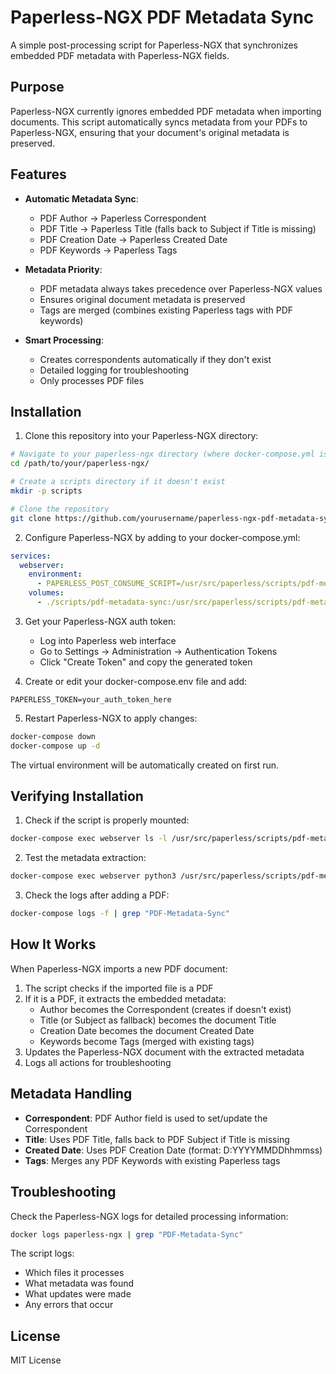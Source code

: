 # Paperless-NGX PDF Metadata Sync

A simple post-processing script for Paperless-NGX that synchronizes embedded PDF metadata with Paperless-NGX fields.

## Purpose

Paperless-NGX currently ignores embedded PDF metadata when importing documents. This script automatically syncs metadata from your PDFs to Paperless-NGX, ensuring that your document's original metadata is preserved.

## Features

- **Automatic Metadata Sync**:
  - PDF Author → Paperless Correspondent
  - PDF Title → Paperless Title (falls back to Subject if Title is missing)
  - PDF Creation Date → Paperless Created Date
  - PDF Keywords → Paperless Tags

- **Metadata Priority**:
  - PDF metadata always takes precedence over Paperless-NGX values
  - Ensures original document metadata is preserved
  - Tags are merged (combines existing Paperless tags with PDF keywords)

- **Smart Processing**:
  - Creates correspondents automatically if they don't exist
  - Detailed logging for troubleshooting
  - Only processes PDF files

## Installation

1. Clone this repository into your Paperless-NGX directory:
```bash
# Navigate to your paperless-ngx directory (where docker-compose.yml is)
cd /path/to/your/paperless-ngx/

# Create a scripts directory if it doesn't exist
mkdir -p scripts

# Clone the repository
git clone https://github.com/yourusername/paperless-ngx-pdf-metadata-sync.git scripts/pdf-metadata-sync
```

2. Configure Paperless-NGX by adding to your docker-compose.yml:
```yaml
services:
  webserver:
    environment:
      - PAPERLESS_POST_CONSUME_SCRIPT=/usr/src/paperless/scripts/pdf-metadata-sync/post_consume_script.sh
    volumes:
      - ./scripts/pdf-metadata-sync:/usr/src/paperless/scripts/pdf-metadata-sync
```

3. Get your Paperless-NGX auth token:
   - Log into Paperless web interface
   - Go to Settings → Administration → Authentication Tokens
   - Click "Create Token" and copy the generated token

4. Create or edit your docker-compose.env file and add:
```env
PAPERLESS_TOKEN=your_auth_token_here
```

5. Restart Paperless-NGX to apply changes:
```bash
docker-compose down
docker-compose up -d
```

The virtual environment will be automatically created on first run.

## Verifying Installation

1. Check if the script is properly mounted:
```bash
docker-compose exec webserver ls -l /usr/src/paperless/scripts/pdf-metadata-sync
```

2. Test the metadata extraction:
```bash
docker-compose exec webserver python3 /usr/src/paperless/scripts/pdf-metadata-sync/test_pdf_metadata.py
```

3. Check the logs after adding a PDF:
```bash
docker-compose logs -f | grep "PDF-Metadata-Sync"
```

## How It Works

When Paperless-NGX imports a new PDF document:

1. The script checks if the imported file is a PDF
2. If it is a PDF, it extracts the embedded metadata:
   - Author becomes the Correspondent (creates if doesn't exist)
   - Title (or Subject as fallback) becomes the document Title
   - Creation Date becomes the document Created Date
   - Keywords become Tags (merged with existing tags)
3. Updates the Paperless-NGX document with the extracted metadata
4. Logs all actions for troubleshooting

## Metadata Handling

- **Correspondent**: PDF Author field is used to set/update the Correspondent
- **Title**: Uses PDF Title, falls back to PDF Subject if Title is missing
- **Created Date**: Uses PDF Creation Date (format: D:YYYYMMDDhhmmss)
- **Tags**: Merges any PDF Keywords with existing Paperless tags

## Troubleshooting

Check the Paperless-NGX logs for detailed processing information:
```bash
docker logs paperless-ngx | grep "PDF-Metadata-Sync"
```

The script logs:
- Which files it processes
- What metadata was found
- What updates were made
- Any errors that occur

## License

MIT License
